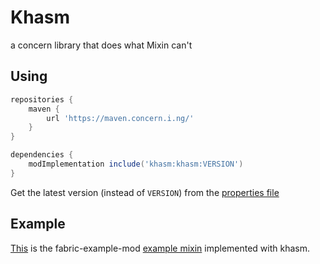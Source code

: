 # Khasm

a concern library that does what Mixin can't

## Using

```groovy
repositories {
    maven {
        url 'https://maven.concern.i.ng/'
    }
}

dependencies {
    modImplementation include('khasm:khasm:VERSION')
}
```

Get the latest version (instead of `VERSION`) from the [properties file](gradle.properties)

## Example
[This](https://github.com/P03W/khasm/blob/master/src/main/kotlin/net/khasm/test/KhasmTest.kt) is the fabric-example-mod [example mixin](https://github.com/FabricMC/fabric-example-mod/blob/master/src/main/java/net/fabricmc/example/mixin/ExampleMixin.java) implemented with khasm.
